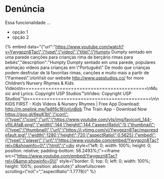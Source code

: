# Denúncia

Essa funcionalidade ...

* opção 1
* opção 2

{% embed data="{\"url\":\"https://www.youtube.com/watch?v=Ywygpzn8Tac\",\"type\":\"video\",\"title\":\"Humpty Dumpty sentado em uma parede canções para crianças rima de berçário rimas para bebês\",\"description\":\"Humpty Dumpty sentado em uma parede, populares animação vídeos para crianças em \\\"Português\\\"  De modo que crianças podem desfrutar de lá favoritas rimas,  canções e muito mais a partir de \\\"Farmees\\\".\\n\\nVisit our website http://www.uspstudios.co/ for more  Children’s  Nursery Rhymes & Kids Videos\\n============================================\\nMusic and Lyrics: Copyright USP Studios™\\nVideo: Copyright USP Studios™\\n============================================\\n\\nKIDS FIRST - Kids Videos & Nursery Rhymes \| Free App Download: http://m.onelink.me/1e8f6c16\\n\\nBob The Train App - Download Now https://goo.gl/6euK1b\",\"icon\":{\"type\":\"icon\",\"url\":\"https://www.youtube.com/yts/img/favicon\_144-vfliLAfaB.png\",\"width\":144,\"height\":144,\"aspectRatio\":1},\"thumbnail\":{\"type\":\"thumbnail\",\"url\":\"https://i.ytimg.com/vi/Ywygpzn8Tac/maxresdefault.jpg\",\"width\":1280,\"height\":720,\"aspectRatio\":0.5625},\"embed\":{\"type\":\"player\",\"url\":\"https://www.youtube.com/embed/Ywygpzn8Tac?rel=0&showinfo=0\",\"html\":\"<div style=\\\"left: 0; width: 100%; height: 0; position: relative; padding-bottom: 56.2493%;\\\"><iframe src=\\\"https://www.youtube.com/embed/Ywygpzn8Tac?rel=0&amp;showinfo=0\\\" style=\\\"border: 0; top: 0; left: 0; width: 100%; height: 100%; position: absolute;\\\" allowfullscreen scrolling=\\\"no\\\"></iframe></div>\",\"aspectRatio\":1.7778}}" %}



